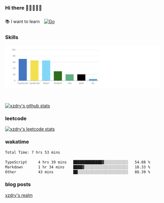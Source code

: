 ### Hi there 👋👋👋👋👋

 :books: I want to learn <a href="https://go.dev/" target="_blank"><img style="margin: 10px" src="https://profilinator.rishav.dev/skills-assets/go-original.svg" alt="Go" height="50" /></a>  

### Skills
![](img/2022-09-05-22-04-20.png)

<br />

[![xzdry's github stats](https://github-readme-stats.vercel.app/api?username=xzdry&count_private=true&show_icons=true&theme=vue)](https://github.com/xzdry)

### leetcode
[![xzdry's leetcode stats](https://leetcard.jacoblin.cool/xzdry-2?theme=light&font=Anek%20Kannada&site=cn)](https://leetcode.cn/u/xzdry-2/)

### wakatime
<!--START_SECTION:waka-->

```text
Total Time: 7 hrs 53 mins

TypeScript     4 hrs 39 mins   █████████████▓░░░░░░░░░░░   54.08 %
Markdown       1 hr 34 mins    ████▓░░░░░░░░░░░░░░░░░░░░   18.33 %
Other          43 mins         ██░░░░░░░░░░░░░░░░░░░░░░░   08.39 %
```

<!--END_SECTION:waka-->

### blog posts
[xzdry's realm](https://www.justdry.net/)
